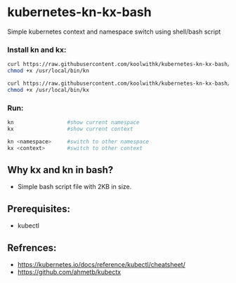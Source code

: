 # kubernetes-kn-kx-bash
Simple kubernetes context and namespace switch using shell/bash script

### Install kn and kx:

```bash
curl https://raw.githubusercontent.com/koolwithk/kubernetes-kn-kx-bash/main/kn.sh -o /usr/local/bin/kn
chmod +x /usr/local/bin/kn

curl https://raw.githubusercontent.com/koolwithk/kubernetes-kn-kx-bash/main/kx.sh -o /usr/local/bin/kx
chmod +x /usr/local/bin/kx
```

### Run:
```bash
kn                 #show current namespace
kx                 #show current context

kn <namespace>     #switch to other namespace
kx <context>       #switch to other context
```

## Why kx and kn in bash?
- Simple bash script file with 2KB in size.

## Prerequisites:
- kubectl

## Refrences:
- https://kubernetes.io/docs/reference/kubectl/cheatsheet/
- https://github.com/ahmetb/kubectx